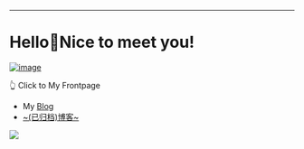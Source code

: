 ---

# Hello👋Nice to meet you!
[![image](https://user-images.githubusercontent.com/32453863/234541148-e4195a4e-6947-404c-b655-a5ff34624488.png)
](https://beautyyu.one)

👆 Click to My Frontpage
- My [Blog](https://blog.beautyyu.one)
- [~(已归档)博客~](https://blogarchived.beautyyu.one)


![](https://github-readme-stats.vercel.app/api?username=beautyyuyanli&show_icons=true&theme=dark)
